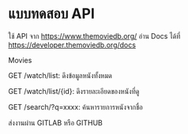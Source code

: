 # แบบทดสอบ API
ใช้ API จาก https://www.themoviedb.org/
อ่าน Docs ได้ที่ https://developer.themoviedb.org/docs

Movies

GET /watch/list: ดึงข้อมูลหนังทั้งหมด

GET /watch/list/{id}: ดึงรายละเอียดของหนังที่ดู

GET /search/?q=xxxx: ค้นหารายการหนังจากชื่อ


ส่งงานผ่าน GITLAB หรือ GITHUB
